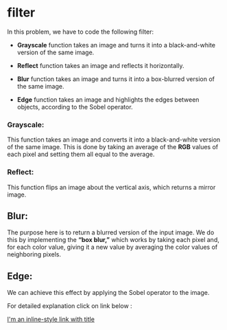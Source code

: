 # filter
In this problem, we have to code the following filter:

- **Grayscale** function takes an image and turns it into a black-and-white version of the same image.

- **Reflect** function takes an image and reflects it horizontally.

- **Blur** function takes an image and turns it into a box-blurred version of the same image.

- **Edge** function takes an image and highlights the edges between objects, according to the Sobel operator.

### Grayscale:
This function takes an image and converts it into a black-and-white version of the same image. This is done by taking an average of the **RGB**  values of each pixel and setting them all equal to the average.

### Reflect:
This function flips an image about the vertical axis, which returns a mirror image. 

## Blur:

The purpose here is to return a blurred version of the input image. We do this by implementing the **“box blur,”** which works by taking each pixel and, for each color value, giving it a new value by averaging the color values of neighboring pixels.

## Edge:

We can achieve this effect by applying the Sobel operator to the image.

For detailed explanation click on link below :

[I'm an inline-style link with title](//dev.to/vivekvohra/cs50-pset-filtermore-helperc-4h21 "PSet: Filter(more)")
